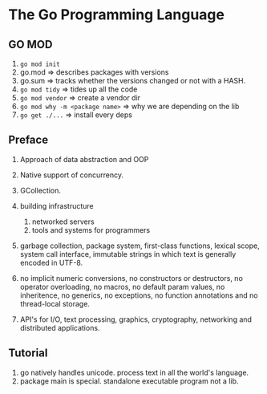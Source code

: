 # The Go Programming Language

## GO MOD

1. `go mod init`
2. go.mod => describes packages with versions
3. go.sum => tracks whether the versions changed or not with a HASH.
4. `go mod tidy` => tides up all the code
5. `go mod vendor` => create a vendor dir
6. `go mod why -m <package name>` => why we are depending on the lib
7. `go get ./...` => install every deps

## Preface

1. Approach of data abstraction and OOP
2. Native support of concurrency.
3. GCollection.
4. building infrastructure

      1. networked servers
      2. tools and systems for programmers

5. garbage collection, package system, first-class functions, lexical scope, system call interface, immutable strings in which text is generally encoded in UTF-8.
6. no implicit numeric conversions, no constructors or destructors, no operator overloading, no macros, no default param values, no inheritence, no generics, no exceptions, no function annotations and no thread-local storage.
7. API's for I/O, text processing, graphics, cryptography, networking and distributed applications.

## Tutorial

1. go natively handles unicode. process text in all the world's language.
2. package main is special. standalone executable program not a lib.
